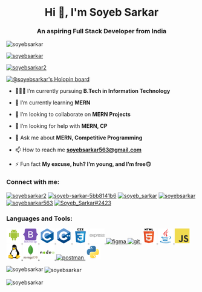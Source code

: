 <h1 align="center">Hi 👋, I'm Soyeb Sarkar</h1>
<h3 align="center">An aspiring Full Stack Developer from India</h3>

<p align="left"> <img src="https://komarev.com/ghpvc/?username=soyebsarkar&label=Profile%20views&color=0e75b6&style=flat" alt="soyebsarkar" /> </p>

<p align="left"> <a href="https://github.com/ryo-ma/github-profile-trophy"><img src="https://github-profile-trophy.vercel.app/?username=soyebsarkar" alt="soyebsarkar" /></a> </p>

<p align="left"> <a href="https://twitter.com/soyebsarkar2" target="blank"><img src="https://img.shields.io/twitter/follow/soyebsarkar2?logo=twitter&style=for-the-badge" alt="soyebsarkar2" /></a> </p>

[![@soyebsarkar's Holopin board](https://holopin.me/soyebsarkar)](https://holopin.io/@soyebsarkar)


- 👨🏻‍🎓 I’m currently pursuing **B.Tech in Information Technology**

- 🌱 I’m currently learning **MERN**

- 👯 I’m looking to collaborate on **MERN Projects**

- 🤝 I’m looking for help with **MERN, CP**

- 💬 Ask me about **MERN, Competitive Programming**

- 📫 How to reach me **soyebsarkar563@gmail.com**

- ⚡ Fun fact **My excuse, huh? I’m young, and I’m free🙃**

<h3 align="left">Connect with me:</h3>
<p align="left">
<a href="https://twitter.com/soyebsarkar2" target="blank"><img align="center" src="https://raw.githubusercontent.com/rahuldkjain/github-profile-readme-generator/master/src/images/icons/Social/twitter.svg" alt="soyebsarkar2" height="30" width="40" /></a>
<a href="https://linkedin.com/in/soyeb-sarkar-5bb8141b6" target="blank"><img align="center" src="https://raw.githubusercontent.com/rahuldkjain/github-profile-readme-generator/master/src/images/icons/Social/linked-in-alt.svg" alt="soyeb-sarkar-5bb8141b6" height="30" width="40" /></a>
<a href="https://www.codechef.com/users/soyeb_sarkar" target="blank"><img align="center" src="https://cdn.jsdelivr.net/npm/simple-icons@3.1.0/icons/codechef.svg" alt="soyeb_sarkar" height="30" width="40" /></a>
<a href="https://codeforces.com/profile/soyebsarkar" target="blank"><img align="center" src="https://raw.githubusercontent.com/rahuldkjain/github-profile-readme-generator/master/src/images/icons/Social/codeforces.svg" alt="soyebsarkar" height="30" width="40" /></a>
<a href="https://www.leetcode.com/soyebsarkar563" target="blank"><img align="center" src="https://raw.githubusercontent.com/rahuldkjain/github-profile-readme-generator/master/src/images/icons/Social/leet-code.svg" alt="soyebsarkar563" height="30" width="40" /></a>
<a href="https://discord.gg/Soyeb_Sarkar#2423" target="blank"><img align="center" src="https://raw.githubusercontent.com/rahuldkjain/github-profile-readme-generator/master/src/images/icons/Social/discord.svg" alt="Soyeb_Sarkar#2423" height="30" width="40" /></a>
</p>

<h3 align="left">Languages and Tools:</h3>
<p align="left"> <a href="https://developer.android.com" target="_blank" rel="noreferrer"> <img src="https://raw.githubusercontent.com/devicons/devicon/master/icons/android/android-original-wordmark.svg" alt="android" width="40" height="40"/> </a> <a href="https://getbootstrap.com" target="_blank" rel="noreferrer"> <img src="https://raw.githubusercontent.com/devicons/devicon/master/icons/bootstrap/bootstrap-plain-wordmark.svg" alt="bootstrap" width="40" height="40"/> </a> <a href="https://www.cprogramming.com/" target="_blank" rel="noreferrer"> <img src="https://raw.githubusercontent.com/devicons/devicon/master/icons/c/c-original.svg" alt="c" width="40" height="40"/> </a> <a href="https://www.w3schools.com/cpp/" target="_blank" rel="noreferrer"> <img src="https://raw.githubusercontent.com/devicons/devicon/master/icons/cplusplus/cplusplus-original.svg" alt="cplusplus" width="40" height="40"/> </a> <a href="https://www.w3schools.com/css/" target="_blank" rel="noreferrer"> <img src="https://raw.githubusercontent.com/devicons/devicon/master/icons/css3/css3-original-wordmark.svg" alt="css3" width="40" height="40"/> </a> <a href="https://expressjs.com" target="_blank" rel="noreferrer"> <img src="https://raw.githubusercontent.com/devicons/devicon/master/icons/express/express-original-wordmark.svg" alt="express" width="40" height="40"/> </a> <a href="https://www.figma.com/" target="_blank" rel="noreferrer"> <img src="https://www.vectorlogo.zone/logos/figma/figma-icon.svg" alt="figma" width="40" height="40"/> </a> <a href="https://git-scm.com/" target="_blank" rel="noreferrer"> <img src="https://www.vectorlogo.zone/logos/git-scm/git-scm-icon.svg" alt="git" width="40" height="40"/> </a> <a href="https://www.w3.org/html/" target="_blank" rel="noreferrer"> <img src="https://raw.githubusercontent.com/devicons/devicon/master/icons/html5/html5-original-wordmark.svg" alt="html5" width="40" height="40"/> </a> <a href="https://www.java.com" target="_blank" rel="noreferrer"> <img src="https://raw.githubusercontent.com/devicons/devicon/master/icons/java/java-original.svg" alt="java" width="40" height="40"/> </a> <a href="https://developer.mozilla.org/en-US/docs/Web/JavaScript" target="_blank" rel="noreferrer"> <img src="https://raw.githubusercontent.com/devicons/devicon/master/icons/javascript/javascript-original.svg" alt="javascript" width="40" height="40"/> </a> <a href="https://www.linux.org/" target="_blank" rel="noreferrer"> <img src="https://raw.githubusercontent.com/devicons/devicon/master/icons/linux/linux-original.svg" alt="linux" width="40" height="40"/> </a> <a href="https://www.mongodb.com/" target="_blank" rel="noreferrer"> <img src="https://raw.githubusercontent.com/devicons/devicon/master/icons/mongodb/mongodb-original-wordmark.svg" alt="mongodb" width="40" height="40"/> </a> <a href="https://nodejs.org" target="_blank" rel="noreferrer"> <img src="https://raw.githubusercontent.com/devicons/devicon/master/icons/nodejs/nodejs-original-wordmark.svg" alt="nodejs" width="40" height="40"/> </a> <a href="https://postman.com" target="_blank" rel="noreferrer"> <img src="https://www.vectorlogo.zone/logos/getpostman/getpostman-icon.svg" alt="postman" width="40" height="40"/> </a> <a href="https://www.python.org" target="_blank" rel="noreferrer"> <img src="https://raw.githubusercontent.com/devicons/devicon/master/icons/python/python-original.svg" alt="python" width="40" height="40"/> </a> </p>

<p><img align="left" src="https://github-readme-stats.vercel.app/api/top-langs?username=soyebsarkar&show_icons=true&locale=en&layout=compact" alt="soyebsarkar" /></p>

<p>&nbsp;<img align="center" src="https://github-readme-stats.vercel.app/api?username=soyebsarkar&show_icons=true&locale=en" alt="soyebsarkar" /></p>

<p><img align="center" src="https://github-readme-streak-stats.herokuapp.com/?user=soyebsarkar&" alt="soyebsarkar" /></p>
